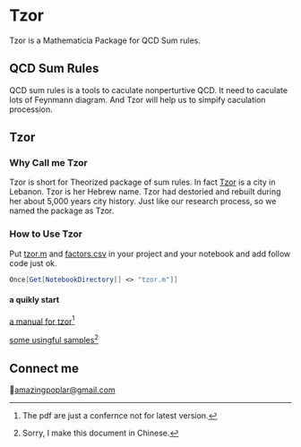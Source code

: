 # Tzor
Tzor is a Mathematicia Package for  QCD Sum rules.

## QCD Sum Rules
QCD sum rules is a tools to caculate nonperturtive QCD. It need to caculate lots of Feynmann diagram. And Tzor will help us to simpify caculation procession.

## Tzor

### Why Call me Tzor
Tzor is short for Theorized package of sum rules.
In fact [Tzor](https://en.wikipedia.org/wiki/Tyre,_Lebanon) is a city in Lebanon. Tzor is her Hebrew name. Tzor had destoried and rebuilt during her about 5,000 years city history. Just like our research process, so we named the package as Tzor. 

### How to Use Tzor
Put [tzor.m](/tzor.m) and [factors.csv](/factors.csv) in your project and your notebook and add follow code just ok.

```Mathematica
Once[Get[NotebookDirectory[] <> "tzor.m"]]
```
#### a quikly start

[a manual for tzor](/tzor/main.pdf)[^1]

[some usingful samples](/example.nb)[^2]

## Connect me
:e-mail:<amazingpoplar@gmail.com>

[^1]: The pdf are just a confernce not for latest version.

[^2]: Sorry, I make this document in Chinese.